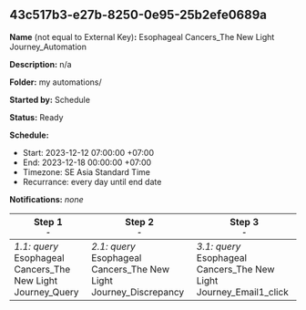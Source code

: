 ## 43c517b3-e27b-8250-0e95-25b2efe0689a

**Name** (not equal to External Key)**:** Esophageal Cancers_The New Light Journey_Automation

**Description:** n/a

**Folder:** my automations/

**Started by:** Schedule

**Status:** Ready

**Schedule:**

* Start: 2023-12-12 07:00:00 +07:00
* End: 2023-12-18 00:00:00 +07:00
* Timezone: SE Asia Standard Time
* Recurrance: every day until end date

**Notifications:** _none_


| Step 1<br>_<small>-</small>_ | Step 2<br>_<small>-</small>_ | Step 3<br>_<small>-</small>_ |
| --- | --- | --- |
| _1.1: query_<br>Esophageal Cancers_The New Light Journey_Query | _2.1: query_<br>Esophageal Cancers_The New Light Journey_Discrepancy | _3.1: query_<br>Esophageal Cancers_The New Light Journey_Email1_click |
